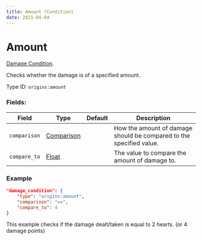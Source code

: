 ```yaml
---
title: Amount (Condition)
date: 2021-04-04
---
```

# Amount

[Damage Condition](../damage_conditions.md).

Checks whether the damage is of a specified amount.

Type ID: `origins:amount`

### Fields:

Field  | Type | Default | Description
-------|------|---------|-------------
`comparison` | [Comparison](../data_types/comparison.md) | |  How the amount of damage should be compared to the specified value.
`compare_to` | [Float](../data_types/float.md) | | The value to compare the amount of damage to.

### Example
```json
"damage_condition": {
    "type": "origins:amount",
    "comparison": "==",
    "compare_to": 4
}
```
This example checks if the damage dealt/taken is equal to 2 hearts. (or 4 damage points)
